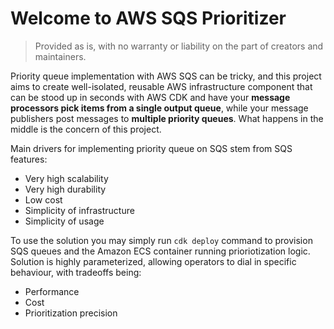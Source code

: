 # Welcome to AWS SQS Prioritizer

> Provided as is, with no warranty or liability on the part of creators and maintainers. 

Priority queue implementation with AWS SQS can be tricky, and this project aims to create well-isolated, reusable AWS infrastructure component that can be stood up in seconds with AWS CDK and have your **message processors pick items from a single output queue**, while your message publishers post messages to **multiple priority queues**. What happens in the middle is the concern of this project.

Main drivers for implementing priority queue on SQS stem from SQS features:
* Very high scalability
* Very high durability
* Low cost
* Simplicity of infrastructure
* Simplicity of usage

To use the solution you may simply run `cdk deploy` command to provision SQS queues and the  Amazon ECS container running prioriotization logic. Solution is highly parameterized, allowing operators to dial in specific behaviour, with tradeoffs being:
* Performance
* Cost
* Prioritization precision